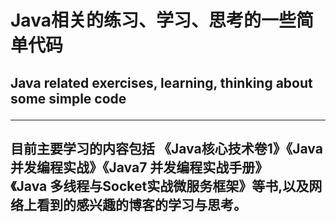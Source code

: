 <div id="category"></div>
<link rel="stylesheet" href="http://yandex.st/highlightjs/6.2/styles/googlecode.min.css">

<script src="http://code.jquery.com/jquery-1.7.2.min.js"></script>
<script src="http://yandex.st/highlightjs/6.2/highlight.min.js"></script>

<script>hljs.initHighlightingOnLoad();</script>
<script type="text/javascript">
$(document).ready(function(){
  $("h2,h3,h4,h5,h6").each(function(i,item){
    var tag = $(item).get(0).localName;
    $(item).attr("id","wow"+i);
    $("#category").append('<a class="new'+tag+'" href="#wow'+i+'">'+$(this).text()+'</a></br>');
    $(".newh2").css("margin-left",0);
    $(".newh3").css("margin-left",20);
    $(".newh4").css("margin-left",40);
    $(".newh5").css("margin-left",60);
    $(".newh6").css("margin-left",80);
  });
});
</script>
<h1>Java相关的练习、学习、思考的一些简单代码
<h2>Java related exercises, learning, thinking about some simple code

---
目前主要学习的内容包括 《Java核心技术卷1》《Java并发编程实战》《Java7 并发编程实战手册》  
《Java 多线程与Socket实战微服务框架》等书,以及网络上看到的感兴趣的博客的学习与思考。
---